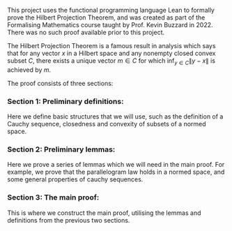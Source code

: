 This project uses the functional programming language Lean to formally prove the Hilbert Projection Theorem, and was created as part of the Formalising Mathematics course taught by Prof. Kevin Buzzard in 2022. There was no such proof available prior to this project.

The Hilbert Projection Theorem is a famous result in analysis which says that for any vector $x$ in a Hilbert space and any nonempty closed convex subset $C$, there exists a unique vector $m \in C$ for which $\inf_{y \in C}\|y-x\|$ is achieved by $m$.

The proof consists of three sections:

### Section 1: Preliminary definitions:
Here we define basic structures that we will use, such as the definition of a Cauchy sequence, closedness and convexity of subsets of a normed space.

### Section 2: Preliminary lemmas:
Here we prove a series of lemmas which we will need in the main proof. For example, we prove that the parallelogram law holds in a normed space, and some general properties of cauchy sequences.

### Section 3: The main proof:
This is where we construct the main proof, utilising the lemmas and definitions from the previous two sections.
